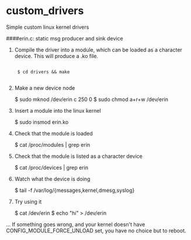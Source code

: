 custom_drivers
==============

Simple custom linux kernel drivers

####erin.c: static msg producer and sink device

1. Compile the driver into a module, which can be loaded
   as a character device.  This will produce a .ko file.

    <code>
    $ cd drivers && make
    </code>

2. Make a new device node

    $ sudo mknod /dev/erin c 250 0
    $ sudo chmod a+r+w /dev/erin

3. Insert a module into the linux kernel

    $ sudo insmod erin.ko

4. Check that the module is loaded

    $ cat /proc/modules | grep erin
 
5. Check that the module is listed as a character device

    $ cat /proc/devices | grep erin

6. Watch what the device is doing

    $ tail -f /var/log/{messages,kernel,dmesg,syslog}

7. Try using it

    $ cat /dev/erin
    $ echo "hi" > /dev/erin

... If something goes wrong, and your kernel doesn't have
CONFIG_MODULE_FORCE_UNLOAD set, you have no choice but to reboot.

